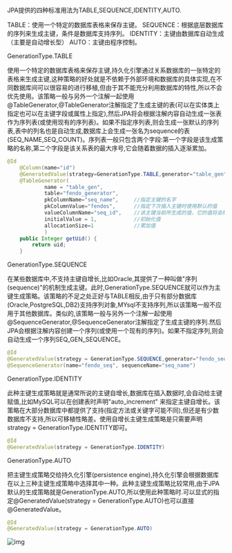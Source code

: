 JPA提供的四种标准用法为TABLE,SEQUENCE,IDENTITY,AUTO. 

TABLE：使用一个特定的数据库表格来保存主键。 
SEQUENCE：根据底层数据库的序列来生成主键，条件是数据库支持序列。 
IDENTITY：主键由数据库自动生成（主要是自动增长型） 
AUTO：主键由程序控制。



GenerationType.TABLE

使用一个特定的数据库表格来保存主键,持久化引擎通过关系数据库的一张特定的表格来生成主键,这种策略的好处就是不依赖于外部环境和数据库的具体实现,在不同数据库间可以很容易的进行移植,但由于其不能充分利用数据库的特性,所以不会优先使用。该策略一般与另外一个注解一起使用@TableGenerator,@TableGenerator注解指定了生成主键的表(可以在实体类上指定也可以在主键字段或属性上指定),然后JPA将会根据注解内容自动生成一张表作为序列表(或使用现有的序列表)。如果不指定序列表,则会生成一张默认的序列表,表中的列名也是自动生成,数据库上会生成一张名为sequence的表(SEQ_NAME,SEQ_COUNT)。序列表一般只包含两个字段:第一个字段是该生成策略的名称,第二个字段是该关系表的最大序号,它会随着数据的插入逐渐累加。

```java
@Id
    @Column(name="id")
    @GeneratedValue(strategy=GenerationType.TABLE,generator="table_gen")
    @TableGenerator(
            name = "table_gen",  
            table="fendo_generator",  
            pkColumnName="seq_name",     //指定主键的名字
            pkColumnValue="fendos",      //指定下次插入主键时使用默认的值
            valueColumnName="seq_id",    //该主键当前所生成的值，它的值将会随着每次创建累加
            initialValue = 1,            //初始化值
            allocationSize=1             //累加值
            )
    public Integer getUid() {
        return uid;
    }
```

 

GenerationType.SEQUENCE

在某些数据库中,不支持主键自增长,比如Oracle,其提供了一种叫做"序列(sequence)"的机制生成主键。此时,GenerationType.SEQUENCE就可以作为主键生成策略。该策略的不足之处正好与TABLE相反,由于只有部分数据库(Oracle,PostgreSQL,DB2)支持序列对象,MYsql不支持序列,所以该策略一般不应用于其他数据库。类似的,该策略一般与另外一个注解一起使用@SequenceGenerator,@SequenceGenerator注解指定了生成主键的序列.然后JPA会根据注解内容创建一个序列(或使用一个现有的序列)。如果不指定序列,则会自动生成一个序列SEQ_GEN_SEQUENCE。

```java
@Id  
@GeneratedValue(strategy = GenerationType.SEQUENCE,generator="fendo_seq")  
@SequenceGenerator(name="fendo_seq", sequenceName="seq_name")
```


GenerationType.IDENTITY

此种主键生成策略就是通常所说的主键自增长,数据库在插入数据时,会自动给主键赋值,比如MySQL可以在创建表时声明"auto_increment" 来指定主键自增长。该策略在大部分数据库中都提供了支持(指定方法或关键字可能不同),但还是有少数数据库不支持,所以可移植性略差。使用自增长主键生成策略是只需要声明strategy = GenerationType.IDENTITY即可。

```java
@Id  
@GeneratedValue(strategy = GenerationType.IDENTITY)
```


GenerationType.AUTO

把主键生成策略交给持久化引擎(persistence engine),持久化引擎会根据数据库在以上三种主键生成策略中选择其中一种。此种主键生成策略比较常用,由于JPA默认的生成策略就是GenerationType.AUTO,所以使用此种策略时.可以显式的指定@GeneratedValue(strategy = GenerationType.AUTO)也可以直接@GeneratedValue。

```java
@Id  
@GeneratedValue(strategy = GenerationType.AUTO)
```

 ![img](/Users/yknife/Documents/笔记/截图/1035765-20190328000203511-1238614701.png)